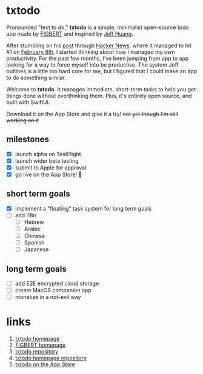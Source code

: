 # txtodo

Pronounced "text to do," **txtodo** is a simple, minimalist open-source todo app made by [FIGBERT][0] and inspired by [Jeff Huang][1].

After stumbling on his [post][2] through [Hacker News][3], where it managed to hit #1 on [February 8th][4], I started thinking about how I managed my own productivity. For the past few months, I've been jumping from app to app looking for a way to force myself into be productive. The system Jeff outlines is a little too hard core for me, but I figured that I could make an app to do something similar.

Welcome to **txtodo**. It manages immediate, short-term tasks to help you get things done without overthinking them. Plus, it's entirely open source, and built with SwiftUI.

Download it on the App Store and give it a try! ~~not yet though I'm still working on it~~

## milestones
- [x] launch alpha on TestFlight
- [x] launch wider beta testing
- [x] submit to Apple for approval
- [x] go live on the App Store! :tada:

## short term goals
- [x] implement a "floating" task system for long term goals
- [ ] add i18n
	- [ ] Hebrew
	- [ ] Arabic
	- [ ] Chinese
	- [ ] Spanish
	- [ ] Japanese

## long term goals
- [ ] add E2E encrypted cloud storage
- [ ] create MacOS companion app
- [ ] monetize in a not-evil way

# links
1. [txtodo homepage](https://txtodo.app/)
2. [FIGBERT homepage](https://figbert.com/)
3. [txtodo repository](https://github.com/therealFIGBERT/txtodo)
4. [txtodo homepage repository](https://github.com/therealFIGBERT/txtodo.app)
5. [txtodo on the App Store](https://apps.apple.com/us/app/txtodo/id1504609185)

[0]: https://figbert.com/
[1]: https://jeffhuang.com/productivity_text_file/
[2]: https://news.ycombinator.com/item?id=22276184
[3]: https://news.ycombinator.com/
[4]: https://news.ycombinator.com/front?day=2020-02-08
